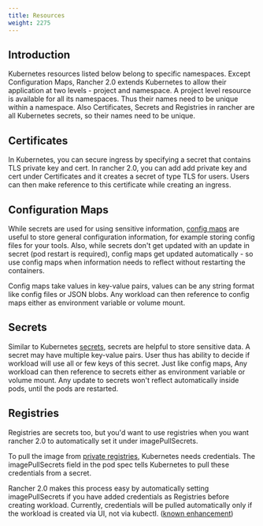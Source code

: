 ```yaml
---
title: Resources
weight: 2275
---
```

## Introduction

Kubernetes resources listed below belong to specific namespaces. Except Configuration Maps, Rancher 2.0 extends Kubernetes to allow their application at two levels - project and namespace. A project level resource is available for all its namespaces. Thus their names need to be unique within a namespace. 
Also Certificates, Secrets and Registries in rancher are all Kubernetes secrets, so their names need to be unique.

## Certificates

In Kubernetes, you can secure ingress by specifying a secret that contains TLS private key and cert. In rancher 2.0, you can add add private key and cert under Certificates and it creates a secret of type TLS for users. Users can then make reference to this certificate while creating an ingress. 

## Configuration Maps

While secrets are used for using sensitive information, [config maps](https://kubernetes.io/docs/tasks/configure-pod-container/configure-pod-configmap/) are useful to store general configuration information, for example storing config files for your tools. Also, while secrets don't get updated with an update in secret (pod restart is required), config maps get updated automatically - so use config maps when information needs to reflect without restarting the containers. 

Config maps take values in key-value pairs, values can be any string format like config files or JSON blobs. Any workload can then reference to config maps either as environment variable or volume mount. 

## Secrets

Similar to Kubernetes [secrets](https://kubernetes.io/docs/concepts/configuration/secret/#overview-of-secrets), secrets are helpful to store sensitive data. A secret may have multiple key-value pairs. 
User thus has ability to decide if workload will use all or few keys of this secret. Just like config maps, Any workload can then reference to secrets either as environment variable or volume mount. 
Any update to secrets won't reflect automatically inside pods, until the pods are restarted. 

## Registries

Registries are secrets too, but you'd want to use registries when you want rancher 2.0 to automatically set it under imagePullSecrets. 

To pull the image from [private registries](https://kubernetes.io/docs/tasks/configure-pod-container/pull-image-private-registry/), Kubernetes needs credentials. The imagePullSecrets field in the pod spec tells Kubernetes to pull these credentials from a secret. 

Rancher 2.0 makes this process easy by automatically setting imagePullSecrets if you have added credentials as Registries before creating workload. Currently, credentials will be pulled automatically only if the workload is created via UI, not via kubectl. ([known enhancement](https://github.com/rancher/rancher/issues/13332#issuecomment-387163843))

